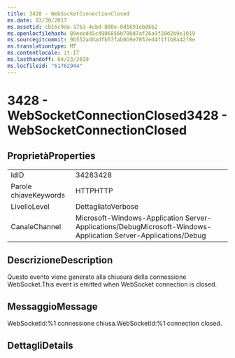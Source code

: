 ```yaml
---
title: 3428 - WebSocketConnectionClosed
ms.date: 03/30/2017
ms.assetid: cb16c9da-37b3-4cbd-800e-0d1691eb0bb2
ms.openlocfilehash: 89eeed45c4906856b780d7af26a9f28d2b9e1919
ms.sourcegitcommit: 9b552addadfb57fab0b9e7852ed4f1f1b8a42f8e
ms.translationtype: MT
ms.contentlocale: it-IT
ms.lasthandoff: 04/23/2019
ms.locfileid: "61762944"
---
```

# <a name="3428---websocketconnectionclosed"></a><span data-ttu-id="111a7-102">3428 - WebSocketConnectionClosed</span><span class="sxs-lookup"><span data-stu-id="111a7-102">3428 - WebSocketConnectionClosed</span></span>
## <a name="properties"></a><span data-ttu-id="111a7-103">Proprietà</span><span class="sxs-lookup"><span data-stu-id="111a7-103">Properties</span></span>  
  
|||  
|-|-|  
|<span data-ttu-id="111a7-104">Id</span><span class="sxs-lookup"><span data-stu-id="111a7-104">ID</span></span>|<span data-ttu-id="111a7-105">3428</span><span class="sxs-lookup"><span data-stu-id="111a7-105">3428</span></span>|  
|<span data-ttu-id="111a7-106">Parole chiave</span><span class="sxs-lookup"><span data-stu-id="111a7-106">Keywords</span></span>|<span data-ttu-id="111a7-107">HTTP</span><span class="sxs-lookup"><span data-stu-id="111a7-107">HTTP</span></span>|  
|<span data-ttu-id="111a7-108">Livello</span><span class="sxs-lookup"><span data-stu-id="111a7-108">Level</span></span>|<span data-ttu-id="111a7-109">Dettagliato</span><span class="sxs-lookup"><span data-stu-id="111a7-109">Verbose</span></span>|  
|<span data-ttu-id="111a7-110">Canale</span><span class="sxs-lookup"><span data-stu-id="111a7-110">Channel</span></span>|<span data-ttu-id="111a7-111">Microsoft-Windows-Application Server-Applications/Debug</span><span class="sxs-lookup"><span data-stu-id="111a7-111">Microsoft-Windows-Application Server-Applications/Debug</span></span>|  
  
## <a name="description"></a><span data-ttu-id="111a7-112">Descrizione</span><span class="sxs-lookup"><span data-stu-id="111a7-112">Description</span></span>  
 <span data-ttu-id="111a7-113">Questo evento viene generato alla chiusura della connessione WebSocket.</span><span class="sxs-lookup"><span data-stu-id="111a7-113">This event is emitted when WebSocket connection is closed.</span></span>  
  
## <a name="message"></a><span data-ttu-id="111a7-114">Messaggio</span><span class="sxs-lookup"><span data-stu-id="111a7-114">Message</span></span>  
 <span data-ttu-id="111a7-115">WebSocketId:%1 connessione chiusa.</span><span class="sxs-lookup"><span data-stu-id="111a7-115">WebSocketId:%1 connection closed.</span></span>  
  
## <a name="details"></a><span data-ttu-id="111a7-116">Dettagli</span><span class="sxs-lookup"><span data-stu-id="111a7-116">Details</span></span>
